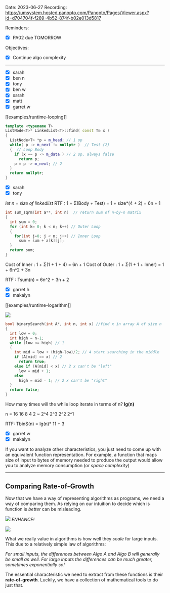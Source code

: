 

Date: 2023-06-27
Recording: https://umsystem.hosted.panopto.com/Panopto/Pages/Viewer.aspx?id=d704704f-f289-4b52-874f-b02e013d5817

Reminders:
* [x] PA02 due TOMORROW

Objectives:
* [x] Continue algo complexity

---

* [x] sarah
* [x] ben n
* [x] tony
* [x] ben w
* [x] sarah
* [x] matt
* [x] garret w

[[examples/runtime-looping]]


```c++
template <typename T>
ListNode<T>* LinkedList<T>::find( const T& x )
{
  ListNode<T> *p = m_head; // 1 op
  while( p -> m_next != nullptr )  // Test (2)
  {  // Loop Body
    if (x == p -> m_data ) // 2 op, always false
      return p;
    p = p -> m_next; // 2
  }
  return nullptr;
}
```

* [x] sarah
* [x] tony

_let n = size of linkedlist_
RTF : 1 + Σ(Body + Test) = 1 + size*(4 + 2) = 6n + 1


```c++
int sum_sqrm(int a**, int n)  // return sum of n-by-n matrix
{
  int sum = 0;
  for (int k= 0; k < n; k++) // Outer Loop
  {
    for(int j=0; j < n; j++) // Inner Loop
      sum = sum + a[k][j];
  }
  return sum;
}
```

Cost of Inner : 1 + Σ(1 + 1 + 4) = 6n + 1
Cost of Outer : 1 + Σ(1 + 1 + Inner) = 1 + 6n^2 + 3n

RTF : Tsum(n) = 6n^2 + 3n + 2

* [x] garret h
* [x] makalyn

[[examples/runtime-logarithm]]


![](img%2FBinarySearch.png)
```c++
bool binarySearch(int A*, int n, int x) //find x in array A of size n
{
  int low = 0;
  int high = n-1;
  while (low <= high) // 1
  {
    int mid = low + (high-low)/2; // 4 start searching in the middle
    if (A[mid] == x) // 2
      return true;
    else if (A[mid] < x) // 2 x can't be "left"
      low = mid + 1;
    else
      high = mid - 1; // 2 x can't be "right"
  }
  return false;
}
```

How many times will the while loop iterate in terms of n? **lg(n)**

n = 16
16 8 4 2 ~ 2^4 2^3 2^2 2^1

RTF: TbinS(n) = lg(n)* 11 + 3

* [x] garret w
* [x] makalyn

If you want to analyze other characteristics, you just need to come up with an equivalent function representation. For example, a function that maps size of input to bytes of memory needed to produce the output would allow you to analyze memory consumption (or _space complexity_)

---
## Comparing Rate-of-Growth

Now that we have a way of representing algorithms as programs, we need a way of comparing them. As relying on our intuition to decide which is function is _better_ can be misleading.

![](img%2Frt-smallscale.png)
_ENHANCE!_

![](img%2Frt-largescale.png)

What we really value in algorithms is how well they _scale_ for large inputs. This due to a relatively simple law of algorithms: 
  
_For small inputs, the differences between Algo A and Algo B will generally be small as well. For large inputs the differences can be much greater, sometimes exponentially so!_ 

The essential characteristic we need to extract from these functions is their **rate-of-growth**. Luckily, we have a collection of mathematical tools to do just that.

